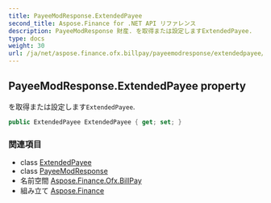 ```yaml
---
title: PayeeModResponse.ExtendedPayee
second_title: Aspose.Finance for .NET API リファレンス
description: PayeeModResponse 財産. を取得または設定しますExtendedPayee.
type: docs
weight: 30
url: /ja/net/aspose.finance.ofx.billpay/payeemodresponse/extendedpayee/
---
```

## PayeeModResponse.ExtendedPayee property

を取得または設定します`ExtendedPayee`.

```csharp
public ExtendedPayee ExtendedPayee { get; set; }
```

### 関連項目

* class [ExtendedPayee](../../extendedpayee/)
* class [PayeeModResponse](../)
* 名前空間 [Aspose.Finance.Ofx.BillPay](../../payeemodresponse/)
* 組み立て [Aspose.Finance](../../../)


